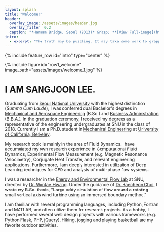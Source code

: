 ```yaml
---
layout: splash
title: "Welcome!"
header:
  overlay_image: /assets/images/header.jpg
  overlay_filter: 0.2
  caption: "*Hannam Bridge, Seoul (2013)* &nbsp; **[View Full-image](https://sangjoonlee.tk/assets/photographs/hannam_bridge_seoul_2013.jpg)**"
intro: 
  - excerpt: "The truth may be puzzling. It may take some work to grapple with. It may be counterintuitive. It may contradict deeply held prejudices. It may not be consonant with what we desperately want to be true. **But our preferences do not determine what's true.** &nbsp; <small>- *Carl Sagan*</small>"
---
```


{% include feature_row id="intro" type="center" %}

{% include figure id="row1_welcome" image_path="assets/images/welcome_1.jpg" %}

# I AM SANGJOON LEE.

Graduating from [Seoul National University](https://useoul.edu/) with the highest distinction (*Summa Cum Laude*), I was conferred dual Bachelor's degrees in [Mechanical and Aerospace Engineering](http://me.snu.ac.kr/eng/default.html) (B.Sc.) and [Business Administration](http://cba.snu.ac.kr/en) (B.B.A.). In the graduation ceremony, I received my degrees as a representative of the engineering undergraduates at SNU in the class of 2018. Currently I am a Ph.D. student in [Mechanical Engineering](https://me.berkeley.edu/) at [University of California, Berkeley](https://www.berkeley.edu/).

My research topic is mainly in the area of Fluid Dynamics. I have accumulated my own research experience in Computational Fluid Dynamics, Experimental Flow Measurement (e.g. Magnetic Resonance Velocimetry), Conjugate Heat Transfer, and relevant engineering applications. Furthermore, I am deeply interested in utilization of Deep Learning techniques for CFD and analysis of multi-phase flow systems.

I was a researcher in the [Energy and Environmental Flow Lab](http://eeflow.snu.ac.kr/) at SNU, directed by [Dr. Wontae Hwang](http://me.snu.ac.kr/eng/01_intro/faculty/137.html). Under the guidance of [Dr. Haecheon Choi](http://me.snu.ac.kr/eng/01_intro/faculty/39.html), I wrote my B.Sc. thesis, "Large eddy simulation of flow around a rotating small vertical axis wind turbine using an immersed boundary method."

I am familiar with several programming languages, including Python, Fortran and MATLAB, and often utilize them for research projects. As a hobby, I have performed several web design projects with various frameworks (e.g. Python Flask, PHP, jQuery). Hiking, jogging and playing basketball are my favorite outdoor activities.

<style>
figure {
	margin-bottom: 0px;
}
</style>
